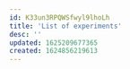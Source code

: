 ```yaml
---
id: K33un3RPQWSfwyl9lhoLh
title: 'List of experiments'
desc: ''
updated: 1625209677365
created: 1624856219613
---
```




